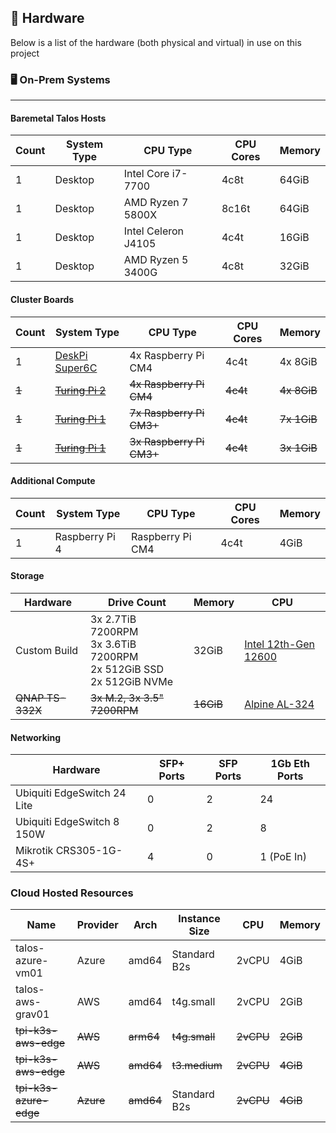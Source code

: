 ## 🔧 Hardware

Below is a list of the hardware (both physical and virtual) in use on this project

### 🖥 On-Prem Systems

-----

#### Baremetal Talos Hosts

| Count | System Type | CPU Type            | CPU Cores | Memory |
| ----- | ----------- | ------------------- | --------- | ------ |
| 1     | Desktop     | Intel Core i7-7700  | 4c8t      | 64GiB  |
| 1     | Desktop     | AMD Ryzen 7 5800X   | 8c16t     | 64GiB  |
| 1     | Desktop     | Intel Celeron J4105 | 4c4t      | 16GiB  |
| 1     | Desktop     | AMD Ryzen 5 3400G   | 4c8t      | 32GiB  |

#### Cluster Boards

| Count | System Type                                                                                                                                         | CPU Type                 | CPU Cores | Memory      |
| ----- | --------------------------------------------------------------------------------------------------------------------------------------------------- | ------------------------ | --------- | ----------- |
| 1     | [DeskPi Super6C](https://deskpi.com/collections/deskpi-super6c/products/deskpi-super6c-raspberry-pi-cm4-cluster-mini-itx-board-6-rpi-cm4-supported) | 4x Raspberry Pi CM4      | 4c4t      | 4x 8GiB     |
| ~~1~~ | [~~Turing Pi 2~~](https://www.kickstarter.com/projects/turingpi/turing-pi-cluster-board)                                                            | ~~4x Raspberry Pi CM4~~  | ~~4c4t~~  | ~~4x 8GiB~~ |
| ~~1~~ | [~~Turing Pi 1~~](https://turingpi.com/v1/)                                                                                                         | ~~7x Raspberry Pi CM3+~~ | ~~4c4t~~  | ~~7x 1GiB~~ |
| ~~1~~ | [~~Turing Pi 1~~](https://turingpi.com/v1/)                                                                                                         | ~~3x Raspberry Pi CM3+~~ | ~~4c4t~~  | ~~3x 1GiB~~ |

#### Additional Compute

| Count | System Type    | CPU Type         | CPU Cores | Memory |
| ----- | -------------- | ---------------- | --------- | ------ |
| 1     | Raspberry Pi 4 | Raspberry Pi CM4 | 4c4t      | 4GiB   |

#### Storage

| Hardware         | Drive Count                                                               | Memory    | CPU                                                                                                                                           |
| ---------------- | ------------------------------------------------------------------------- | --------- | --------------------------------------------------------------------------------------------------------------------------------------------- |
| Custom Build     | 3x 2.7TiB 7200RPM<br>3x 3.6TiB 7200RPM<br>2x 512GiB SSD<br>2x 512GiB NVMe | 32GiB     | [Intel 12th-Gen 12600](https://ark.intel.com/content/www/us/en/ark/products/96149/intel-core-i512600-processor-18m-cache-up-to-4-80-ghz.html) |
| ~~QNAP TS-332X~~ | ~~3x M.2, 3x 3.5" 7200RPM~~                                               | ~~16GiB~~ | [Alpine AL-324](https://en.wikipedia.org/wiki/Annapurna_Labs#AL324)                                                                           |

#### Networking

| Hardware                    | SFP+ Ports | SFP Ports | 1Gb Eth Ports |
| --------------------------- | ---------- | --------- | ------------- |
| Ubiquiti EdgeSwitch 24 Lite | 0          | 2         | 24            |
| Ubiquiti EdgeSwitch 8 150W  | 0          | 2         | 8             |
| Mikrotik CRS305-1G-4S+      | 4          | 0         | 1 (PoE In)    |

### Cloud Hosted Resources

| Name                   | Provider  | Arch      | Instance Size | CPU       | Memory   |
| ---------------------- | --------- | --------- | ------------- | --------- | -------- |
| talos-azure-vm01       | Azure     | amd64     | Standard B2s  | 2vCPU     | 4GiB     |
| talos-aws-grav01       | AWS       | amd64     | t4g.small     | 2vCPU     | 2GiB     |
| ~~tpi-k3s-aws-edge~~   | ~~AWS~~   | ~~arm64~~ | ~~t4g.small~~ | ~~2vCPU~~ | ~~2GiB~~ |
| ~~tpi-k3s-aws-edge~~   | ~~AWS~~   | ~~amd64~~ | ~~t3.medium~~ | ~~2vCPU~~ | ~~4GiB~~ |
| ~~tpi-k3s-azure-edge~~ | ~~Azure~~ | ~~amd64~~ | Standard B2s  | ~~2vCPU~~ | ~~4GiB~~ |
